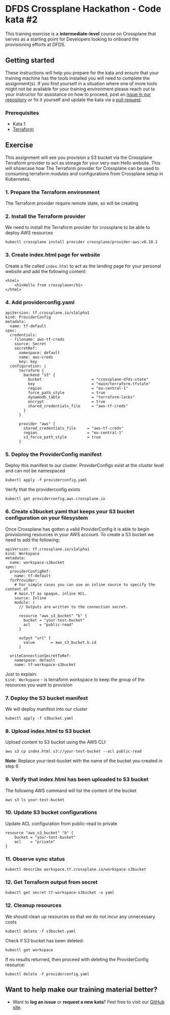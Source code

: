 DFDS Crossplane Hackathon - Code kata #2
======================================

This training exercise is a **intermediate-level** course on Crossplane that serves as a starting point for Developers looking to onboard the provisioning efforts at DFDS.

## Getting started
These instructions will help you prepare for the kata and ensure that your training machine has the tools installed you will need to complete the assignment(s). If you find yourself in a situation where one of more tools might not be available for your training environment please reach out to your instructor for assistance on how to proceed, post an [issue in our repository](https://github.com/dfds/dojo/issues) or fix it yourself and update the kata via a [pull request](https://github.com/dfds/dojo/pulls).

### Prerequisites
* Kata 1
* [Terraform](https://learn.hashicorp.com/tutorials/terraform/install-cli)

## Exercise
This assignment will see you provision a S3 bucket via the Crossplane Terraform provider to act as storage for your very own Hello website. This will showcase how The Terraform provider for Crossplane can be used to consuming terraform modules and configurations from Crossplane setup in Kubernetes.

### 1. Prepare the Terraform environment
The Terraform provider require remote state, so will be creating 

### 2. Install the Terraform provider
We need to install the Terraform provider for crossplane to be able to deploy AWS resources

```
kubectl crossplane install provider crossplane/provider-aws:v0.18.1
```



### 3. Create index.html page for website
Create a file called `index.html` to act as the landing page for your personal website and add the following content:

```
<html>
    <h1>Hello from crossplane</h1>
</html>
```

### 4. Add providerconfig.yaml
```
apiVersion: tf.crossplane.io/v1alpha1
kind: ProviderConfig
metadata:
  name: tf-default
spec:
  credentials:
  - filename: aws-tf-creds
    source: Secret
    secretRef:
      namespace: default
      name: aws-creds
      key: key        
  configuration: |
      terraform {
        backend "s3" {
          bucket                      = "crossplane-dfds-state"
          key                         = "main/terraform.tfstate"
          region                      = "eu-central-1"
          force_path_style            = true
          dynamodb_table              = "terraform-locks"
          encrypt                     = true
          shared_credentials_file     = "aws-tf-creds"
        }
      }

      provider "aws" {
        shared_credentials_file     = "aws-tf-creds"
        region                      = "eu-central-1"   
        s3_force_path_style         = true    
      }
```      


### 5. Deploy the ProviderConfig manifest
Deploy this manifest to our cluster. ProviderConfigs exist at the cluster level and can not be namespaced

```
kubectl apply -f providerconfig.yaml
```

Verify that the providerconfig exists

```
kubectl get providerconfig.aws.crossplane.io
```
### 6. Create s3bucket.yaml that keeps your S3 bucket configuration on your filesystem
Once Crossplane has gotten a valid ProviderConfig it is able to begin provisioning resources in your AWS account. To create a S3 bucket we need to add the following:

```
apiVersion: tf.crossplane.io/v1alpha1
kind: Workspace
metadata:
  name: workspace-s3bucket
spec:
  providerConfigRef:
    name: tf-default
  forProvider:    
    # For simple cases you can use an inline source to specify the content of
    # main.tf as opaque, inline HCL.
    source: Inline
    module: |
      // Outputs are written to the connection secret.

      resource "aws_s3_bucket" "b" {
        bucket = "your-test-bucket"
        acl    = "public-read"  
      }

      output "url" {
        value       = aws_s3_bucket.b.id
      }
      
  writeConnectionSecretToRef:
    namespace: default
    name: tf-workspace-s3bucket
```

Just to explain: <br/>
`kind: Workspace` - is terraform workspace to keep the group of the resources you want to provision<br/>

### 7. Deploy the S3 bucket manifest
We will deploy manifest into our cluster

```
kubectl apply -f s3bucket.yaml
```

### 8. Upload index.html to S3 bucket
Upload content to S3 bucket using the AWS CLI:

```
aws s3 cp index.html s3://your-test-bucket --acl public-read
```

**Note**: Replace your-test-bucket with the name of the bucket you created in step 6
### 9. Verify that index.html has been uploaded to S3 bucket
The following AWS command will list the content of the bucket

```
aws s3 ls your-test-bucket
```

### 10. Update S3 bucket configurations
Update ACL configuration from public-read to private

```
resource "aws_s3_bucket" "b" {
    bucket = "your-test-bucket"
    acl    = "private"  
}
```
### 11. Observe sync status
```
kubectl describe workspace.tf.crossplane.io/workspace-s3bucket
```

### 12. Get Terraform output from secret
```
kubectl get secret tf-workspace-s3bucket -o yaml
```

### 12. Cleanup resources

We should clean up resources so that we do not incur any unnecessary costs

```
kubectl delete -f s3bucket.yaml
```
Check if S3 bucket has been deleted:
```
kubectl get workspace
```
If no results returned, then proceed with deleting the ProviderConfig resource:
```
kubectl delete -f providerconfig.yaml
```

## Want to help make our training material better?
 * Want to **log an issue** or **request a new kata**? Feel free to visit our [GitHub site](https://github.com/dfds/dojo/issues).